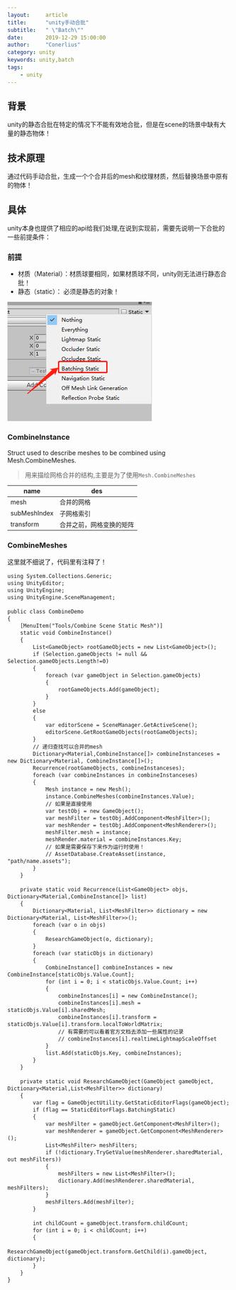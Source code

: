 ```yaml
---
layout:     article
title:      "unity手动合批"
subtitle:   " \"Batch\""
date:       2019-12-29 15:00:00
author:     "Conerlius"
category: unity
keywords: unity,batch
tags:
    - unity
---
```


## 背景
unity的静态合批在特定的情况下不能有效地合批，但是在scene的场景中缺有大量的静态物体！

## 技术原理
通过代码手动合批，生成一个个合并后的mesh和纹理材质，然后替换场景中原有的物体！

## 具体
unity本身也提供了相应的api给我们处理,在说到实现前，需要先说明一下合批的一些前提条件：
### 前提
* 材质（Material）：材质球要相同，如果材质球不同，unity则无法进行静态合批！
* 静态（static）： 必须是静态的对象！
  
![png](/images/computer/game/unity/unity_manual_batch.jpg)

### CombineInstance
Struct used to describe meshes to be combined using Mesh.CombineMeshes.
> 用来描绘网格合并的结构,主要是为了使用`Mesh.CombineMeshes`

| name | des |
| -- | -- |
| mesh | 合并的网格 |
| subMeshIndex | 子网格索引 |
| transform | 合并之前，网格变换的矩阵 |

### CombineMeshes
这里就不细说了，代码里有注释了！
```
using System.Collections.Generic;
using UnityEditor;
using UnityEngine;
using UnityEngine.SceneManagement;

public class CombineDemo
{
	[MenuItem("Tools/Combine Scene Static Mesh")]
	static void CombineInstance()
	{
		List<GameObject> rootGameObjects = new List<GameObject>();
		if (Selection.gameObjects != null && Selection.gameObjects.Length!=0)
		{
			foreach (var gameObject in Selection.gameObjects)
			{
				rootGameObjects.Add(gameObject);
			}
		}
		else
		{
			var editorScene = SceneManager.GetActiveScene();
			editorScene.GetRootGameObjects(rootGameObjects);
		}
		// 递归查找可以合并的mesh
		Dictionary<Material,CombineInstance[]> combineInstanceses = new Dictionary<Material, CombineInstance[]>();
		Recurrence(rootGameObjects, combineInstanceses);
		foreach (var combineInstances in combineInstanceses)
		{
			Mesh instance = new Mesh();
			instance.CombineMeshes(combineInstances.Value);
			// 如果是直接使用
			var testObj = new GameObject();
			var meshFilter = testObj.AddComponent<MeshFilter>();
			var meshRender = testObj.AddComponent<MeshRenderer>();
			meshFilter.mesh = instance;
			meshRender.material = combineInstances.Key;
			// 如果是需要保存下来作为运行时使用！
			// AssetDatabase.CreateAsset(instance, "path/name.assets");
		}
	}

	private static void Recurrence(List<GameObject> objs, Dictionary<Material,CombineInstance[]> list)
	{
		Dictionary<Material, List<MeshFilter>> dictionary = new Dictionary<Material, List<MeshFilter>>();
		foreach (var o in objs)
		{
			ResearchGameObject(o, dictionary);
		}
		foreach (var staticObjs in dictionary)
		{
			CombineInstance[] combineInstances = new CombineInstance[staticObjs.Value.Count];
			for (int i = 0; i < staticObjs.Value.Count; i++)
			{
				combineInstances[i] = new CombineInstance();
				combineInstances[i].mesh = staticObjs.Value[i].sharedMesh;
				combineInstances[i].transform = staticObjs.Value[i].transform.localToWorldMatrix;
				// 有需要的可以看着官方文档去添加一些属性的记录
				// combineInstances[i].realtimeLightmapScaleOffset
			}
			list.Add(staticObjs.Key, combineInstances);
		}
	}

	private static void ResearchGameObject(GameObject gameObject, Dictionary<Material,List<MeshFilter>> dictionary)
	{
		var flag = GameObjectUtility.GetStaticEditorFlags(gameObject);
		if (flag == StaticEditorFlags.BatchingStatic)
		{
			var meshFilter = gameObject.GetComponent<MeshFilter>();
			var meshRenderer = gameObject.GetComponent<MeshRenderer>();
			List<MeshFilter> meshFilters;
			if (!dictionary.TryGetValue(meshRenderer.sharedMaterial, out meshFilters))
			{
				meshFilters = new List<MeshFilter>();
				dictionary.Add(meshRenderer.sharedMaterial, meshFilters);
			}
			meshFilters.Add(meshFilter);
		}

		int childCount = gameObject.transform.childCount;
		for (int i = 0; i < childCount; i++)
		{
			ResearchGameObject(gameObject.transform.GetChild(i).gameObject, dictionary);
		}
	}
}

```